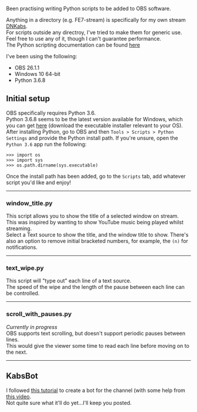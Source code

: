 Been practising writing Python scripts to be added to OBS software.

Anything in a directory (e.g. FE7-stream) is specifically for my own stream [DNKabs](https://www.twitch.tv/dnkabs).<br />
For scripts outside any directroy, I've tried to make them for generic use.<br />
Feel free to use any of it, though I can't guarantee performance.<br />
The Python scripting documentation can be found [here](https://obsproject.com/docs/scripting.html)

I've been using the following:
- OBS 26.1.1
- Windows 10 64-bit
- Python 3.6.8

## Initial setup
OBS specifically requires Python 3.6.<br />
Python 3.6.8 seems to be the latest version available for Windows, which you can get [here](https://www.python.org/downloads/release/python-368/) (download the executable installer relevant to your OS).<br />
After installing Python, go to OBS and then `Tools > Scripts > Python Settings` and provide the Python install path. If you're unsure, open the `Python 3.6` app run the following:
```
>>> import os
>>> import sys
>>> os.path.dirname(sys.executable)
```

Once the install path has been added, go to the `Scripts` tab, add whatever script you'd like and enjoy!

---
### window_title.py
This script allows you to show the title of a selected window on stream.<br />
This was inspired by wanting to show YouTube music being played whilst streaming.<br />
Select a Text source to show the title, and the window title to show. There's also an option to remove initial bracketed numbers, for example, the `(n)` for notifications.

---
### text_wipe.py
This script will "type out" each line of a text source.<br />
The speed of the wipe and the length of the pause between each line can be controlled.

---
### scroll_with_pauses.py
*Currently in progress*<br />
OBS supports text scrolling, but doesn't support periodic pauses between lines.<br />
This would give the viewer some time to read each line before moving on to the next.

---
## KabsBot
I followed [this tutorial](https://dev.to/ninjabunny9000/let-s-make-a-twitch-bot-with-python-2nd8) to create a bot for the channel (with some help from [this video](https://www.youtube.com/watch?v=gYT51WoGBJc).<br />
Not quite sure what it'll do yet...I'll keep you posted.
